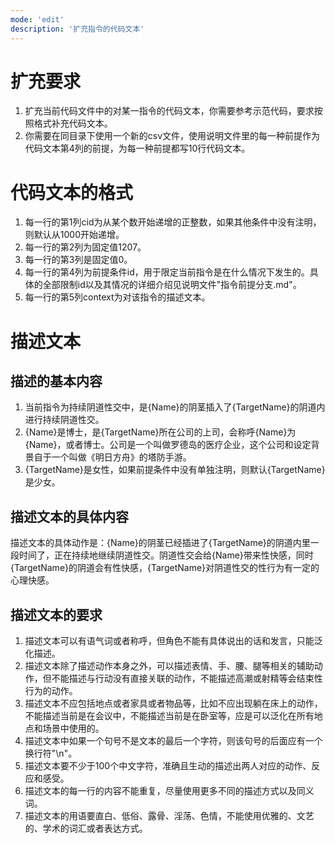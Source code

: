 ```yaml
---
mode: 'edit'
description: '扩充指令的代码文本'
---
```

# 扩充要求
1. 扩充当前代码文件中的对某一指令的代码文本，你需要参考示范代码，要求按照格式补充代码文本。
2. 你需要在同目录下使用一个新的csv文件，使用说明文件里的每一种前提作为代码文本第4列的前提，为每一种前提都写10行代码文本。
# 代码文本的格式
1. 每一行的第1列cid为从某个数开始递增的正整数，如果其他条件中没有注明，则默认从1000开始递增。
2. 每一行的第2列为固定值1207。
3. 每一行的第3列是固定值0。
4. 每一行的第4列为前提条件id，用于限定当前指令是在什么情况下发生的。具体的全部限制id以及其情况的详细介绍见说明文件"指令前提分支.md"。
5. 每一行的第5列context为对该指令的描述文本。
# 描述文本
## 描述的基本内容
1. 当前指令为持续阴道性交中，是{Name}的阴茎插入了{TargetName}的阴道内进行持续阴道性交。
2. {Name}是博士，是{TargetName}所在公司的上司，会称呼{Name}为{Name}，或者博士。公司是一个叫做罗德岛的医疗企业，这个公司和设定背景自于一个叫做《明日方舟》的塔防手游。
3. {TargetName}是女性，如果前提条件中没有单独注明，则默认{TargetName}是少女。
## 描述文本的具体内容
描述文本的具体动作是：{Name}的阴茎已经插进了{TargetName}的阴道内里一段时间了，正在持续地继续阴道性交。阴道性交会给{Name}带来性快感，同时{TargetName}的阴道会有性快感，{TargetName}对阴道性交的性行为有一定的心理快感。
## 描述文本的要求
1. 描述文本可以有语气词或者称呼，但角色不能有具体说出的话和发言，只能泛化描述。
2. 描述文本除了描述动作本身之外，可以描述表情、手、腰、腿等相关的辅助动作，但不能描述与行动没有直接关联的动作，不能描述高潮或射精等会结束性行为的动作。
3. 描述文本不应包括地点或者家具或者物品等，比如不应出现躺在床上的动作，不能描述当前是在会议中，不能描述当前是在卧室等，应是可以泛化在所有地点和场景中使用的。
4. 描述文本中如果一个句号不是文本的最后一个字符，则该句号的后面应有一个换行符"\n"。
5. 描述文本要不少于100个中文字符，准确且生动的描述出两人对应的动作、反应和感受。
6. 描述文本的每一行的内容不能重复，尽量使用更多不同的描述方式以及同义词。
7. 描述文本的用语要直白、低俗、露骨、淫荡、色情，不能使用优雅的、文艺的、学术的词汇或者表达方式。
